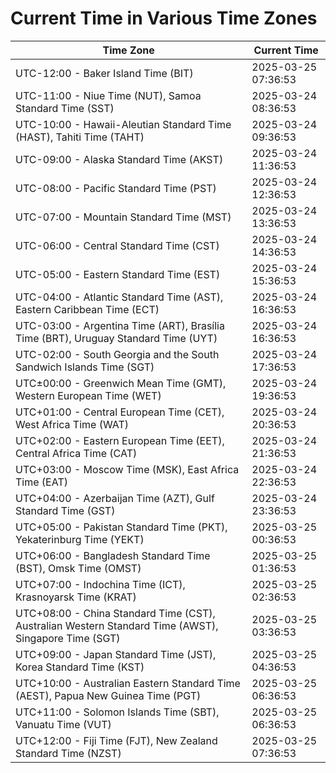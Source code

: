 # Current Time in Various Time Zones

| Time Zone | Current Time |
|-----------|--------------|
| UTC-12:00 - Baker Island Time (BIT) | 2025-03-25 07:36:53 |
| UTC-11:00 - Niue Time (NUT), Samoa Standard Time (SST) | 2025-03-24 08:36:53 |
| UTC-10:00 - Hawaii-Aleutian Standard Time (HAST), Tahiti Time (TAHT) | 2025-03-24 09:36:53 |
| UTC-09:00 - Alaska Standard Time (AKST) | 2025-03-24 11:36:53 |
| UTC-08:00 - Pacific Standard Time (PST) | 2025-03-24 12:36:53 |
| UTC-07:00 - Mountain Standard Time (MST) | 2025-03-24 13:36:53 |
| UTC-06:00 - Central Standard Time (CST) | 2025-03-24 14:36:53 |
| UTC-05:00 - Eastern Standard Time (EST) | 2025-03-24 15:36:53 |
| UTC-04:00 - Atlantic Standard Time (AST), Eastern Caribbean Time (ECT) | 2025-03-24 16:36:53 |
| UTC-03:00 - Argentina Time (ART), Brasília Time (BRT), Uruguay Standard Time (UYT) | 2025-03-24 16:36:53 |
| UTC-02:00 - South Georgia and the South Sandwich Islands Time (SGT) | 2025-03-24 17:36:53 |
| UTC±00:00 - Greenwich Mean Time (GMT), Western European Time (WET) | 2025-03-24 19:36:53 |
| UTC+01:00 - Central European Time (CET), West Africa Time (WAT) | 2025-03-24 20:36:53 |
| UTC+02:00 - Eastern European Time (EET), Central Africa Time (CAT) | 2025-03-24 21:36:53 |
| UTC+03:00 - Moscow Time (MSK), East Africa Time (EAT) | 2025-03-24 22:36:53 |
| UTC+04:00 - Azerbaijan Time (AZT), Gulf Standard Time (GST) | 2025-03-24 23:36:53 |
| UTC+05:00 - Pakistan Standard Time (PKT), Yekaterinburg Time (YEKT) | 2025-03-25 00:36:53 |
| UTC+06:00 - Bangladesh Standard Time (BST), Omsk Time (OMST) | 2025-03-25 01:36:53 |
| UTC+07:00 - Indochina Time (ICT), Krasnoyarsk Time (KRAT) | 2025-03-25 02:36:53 |
| UTC+08:00 - China Standard Time (CST), Australian Western Standard Time (AWST), Singapore Time (SGT) | 2025-03-25 03:36:53 |
| UTC+09:00 - Japan Standard Time (JST), Korea Standard Time (KST) | 2025-03-25 04:36:53 |
| UTC+10:00 - Australian Eastern Standard Time (AEST), Papua New Guinea Time (PGT) | 2025-03-25 06:36:53 |
| UTC+11:00 - Solomon Islands Time (SBT), Vanuatu Time (VUT) | 2025-03-25 06:36:53 |
| UTC+12:00 - Fiji Time (FJT), New Zealand Standard Time (NZST) | 2025-03-25 07:36:53 |
